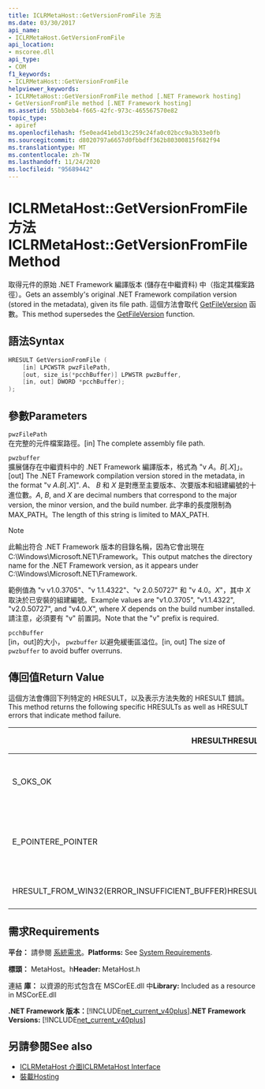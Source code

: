 ```yaml
---
title: ICLRMetaHost::GetVersionFromFile 方法
ms.date: 03/30/2017
api_name:
- ICLRMetaHost.GetVersionFromFile
api_location:
- mscoree.dll
api_type:
- COM
f1_keywords:
- ICLRMetaHost::GetVersionFromFile
helpviewer_keywords:
- ICLRMetaHost::GetVersionFromFile method [.NET Framework hosting]
- GetVersionFromFile method [.NET Framework hosting]
ms.assetid: 55bb3eb4-f665-42fc-973c-465567570e82
topic_type:
- apiref
ms.openlocfilehash: f5e0ead41ebd13c259c24fa0c02bcc9a3b33e0fb
ms.sourcegitcommit: d8020797a6657d0fbbdff362b80300815f682f94
ms.translationtype: MT
ms.contentlocale: zh-TW
ms.lasthandoff: 11/24/2020
ms.locfileid: "95689442"
---
```

# <a name="iclrmetahostgetversionfromfile-method"></a><span data-ttu-id="80a37-102">ICLRMetaHost::GetVersionFromFile 方法</span><span class="sxs-lookup"><span data-stu-id="80a37-102">ICLRMetaHost::GetVersionFromFile Method</span></span>

<span data-ttu-id="80a37-103">取得元件的原始 .NET Framework 編譯版本 (儲存在中繼資料) 中（指定其檔案路徑）。</span><span class="sxs-lookup"><span data-stu-id="80a37-103">Gets an assembly's original .NET Framework compilation version (stored in the metadata), given its file path.</span></span> <span data-ttu-id="80a37-104">這個方法會取代 [GetFileVersion](getfileversion-function.md) 函數。</span><span class="sxs-lookup"><span data-stu-id="80a37-104">This method supersedes the [GetFileVersion](getfileversion-function.md) function.</span></span>  
  
## <a name="syntax"></a><span data-ttu-id="80a37-105">語法</span><span class="sxs-lookup"><span data-stu-id="80a37-105">Syntax</span></span>  
  
```cpp  
HRESULT GetVersionFromFile (  
    [in] LPCWSTR pwzFilePath,  
    [out, size_is(*pcchBuffer)] LPWSTR pwzBuffer,  
    [in, out] DWORD *pcchBuffer);  
);  
```  
  
## <a name="parameters"></a><span data-ttu-id="80a37-106">參數</span><span class="sxs-lookup"><span data-stu-id="80a37-106">Parameters</span></span>  

 `pwzFilePath`  
 <span data-ttu-id="80a37-107">在完整的元件檔案路徑。</span><span class="sxs-lookup"><span data-stu-id="80a37-107">[in] The complete assembly file path.</span></span>  
  
 `pwzbuffer`  
 <span data-ttu-id="80a37-108">擴展儲存在中繼資料中的 .NET Framework 編譯版本，格式為 "v *A*。*B*[.*X*]」。</span><span class="sxs-lookup"><span data-stu-id="80a37-108">[out] The .NET Framework compilation version stored in the metadata, in the format "v *A*.*B*[.*X*]".</span></span> <span data-ttu-id="80a37-109">*A*、 *B* 和 *X* 是對應至主要版本、次要版本和組建編號的十進位數。</span><span class="sxs-lookup"><span data-stu-id="80a37-109">*A*, *B*, and *X* are decimal numbers that correspond to the major version, the minor version, and the build number.</span></span> <span data-ttu-id="80a37-110">此字串的長度限制為 MAX_PATH。</span><span class="sxs-lookup"><span data-stu-id="80a37-110">The length of this string is limited to MAX_PATH.</span></span>  
  
> [!NOTE]
> <span data-ttu-id="80a37-111">此輸出符合 .NET Framework 版本的目錄名稱，因為它會出現在 C:\Windows\Microsoft.NET\Framework。</span><span class="sxs-lookup"><span data-stu-id="80a37-111">This output matches the directory name for the .NET Framework version, as it appears under C:\Windows\Microsoft.NET\Framework.</span></span>  
  
 <span data-ttu-id="80a37-112">範例值為 "v v1.0.3705"、"v 1.1.4322"、"v 2.0.50727" 和 "v 4.0。*X*"，其中 *X* 取決於已安裝的組建編號。</span><span class="sxs-lookup"><span data-stu-id="80a37-112">Example values are "v1.0.3705", "v1.1.4322", "v2.0.50727", and "v4.0.*X*", where *X* depends on the build number installed.</span></span> <span data-ttu-id="80a37-113">請注意，必須要有 "v" 前置詞。</span><span class="sxs-lookup"><span data-stu-id="80a37-113">Note that the "v" prefix is required.</span></span>  
  
 `pcchBuffer`  
 <span data-ttu-id="80a37-114">[in，out]的大小， `pwzbuffer` 以避免緩衝區溢位。</span><span class="sxs-lookup"><span data-stu-id="80a37-114">[in, out] The size of `pwzbuffer` to avoid buffer overruns.</span></span>  
  
## <a name="return-value"></a><span data-ttu-id="80a37-115">傳回值</span><span class="sxs-lookup"><span data-stu-id="80a37-115">Return Value</span></span>  

 <span data-ttu-id="80a37-116">這個方法會傳回下列特定的 HRESULT，以及表示方法失敗的 HRESULT 錯誤。</span><span class="sxs-lookup"><span data-stu-id="80a37-116">This method returns the following specific HRESULTs as well as HRESULT errors that indicate method failure.</span></span>  
  
|<span data-ttu-id="80a37-117">HRESULT</span><span class="sxs-lookup"><span data-stu-id="80a37-117">HRESULT</span></span>|<span data-ttu-id="80a37-118">描述</span><span class="sxs-lookup"><span data-stu-id="80a37-118">Description</span></span>|  
|-------------|-----------------|  
|<span data-ttu-id="80a37-119">S_OK</span><span class="sxs-lookup"><span data-stu-id="80a37-119">S_OK</span></span>|<span data-ttu-id="80a37-120">已成功完成命令。</span><span class="sxs-lookup"><span data-stu-id="80a37-120">The method completed successfully.</span></span>|  
|<span data-ttu-id="80a37-121">E_POINTER</span><span class="sxs-lookup"><span data-stu-id="80a37-121">E_POINTER</span></span>|<span data-ttu-id="80a37-122">`pwzbuffer` 或 `pcchBuffer` 為 null。</span><span class="sxs-lookup"><span data-stu-id="80a37-122">`pwzbuffer` or `pcchBuffer` is null.</span></span>|  
|<span data-ttu-id="80a37-123">HRESULT_FROM_WIN32(ERROR_INSUFFICIENT_BUFFER)</span><span class="sxs-lookup"><span data-stu-id="80a37-123">HRESULT_FROM_WIN32(ERROR_INSUFFICIENT_BUFFER)</span></span>|<span data-ttu-id="80a37-124">緩衝區太小。</span><span class="sxs-lookup"><span data-stu-id="80a37-124">The buffer is too small.</span></span>|  
  
## <a name="requirements"></a><span data-ttu-id="80a37-125">需求</span><span class="sxs-lookup"><span data-stu-id="80a37-125">Requirements</span></span>  

 <span data-ttu-id="80a37-126">**平台：** 請參閱 [系統需求](../../get-started/system-requirements.md)。</span><span class="sxs-lookup"><span data-stu-id="80a37-126">**Platforms:** See [System Requirements](../../get-started/system-requirements.md).</span></span>  
  
 <span data-ttu-id="80a37-127">**標頭：** MetaHost。h</span><span class="sxs-lookup"><span data-stu-id="80a37-127">**Header:** MetaHost.h</span></span>  
  
 <span data-ttu-id="80a37-128">連結 **庫：** 以資源的形式包含在 MSCorEE.dll 中</span><span class="sxs-lookup"><span data-stu-id="80a37-128">**Library:** Included as a resource in MSCorEE.dll</span></span>  
  
 <span data-ttu-id="80a37-129">**.NET Framework 版本：**[!INCLUDE[net_current_v40plus](../../../../includes/net-current-v40plus-md.md)]</span><span class="sxs-lookup"><span data-stu-id="80a37-129">**.NET Framework Versions:** [!INCLUDE[net_current_v40plus](../../../../includes/net-current-v40plus-md.md)]</span></span>  
  
## <a name="see-also"></a><span data-ttu-id="80a37-130">另請參閱</span><span class="sxs-lookup"><span data-stu-id="80a37-130">See also</span></span>

- [<span data-ttu-id="80a37-131">ICLRMetaHost 介面</span><span class="sxs-lookup"><span data-stu-id="80a37-131">ICLRMetaHost Interface</span></span>](iclrmetahost-interface.md)
- [<span data-ttu-id="80a37-132">裝載</span><span class="sxs-lookup"><span data-stu-id="80a37-132">Hosting</span></span>](index.md)
